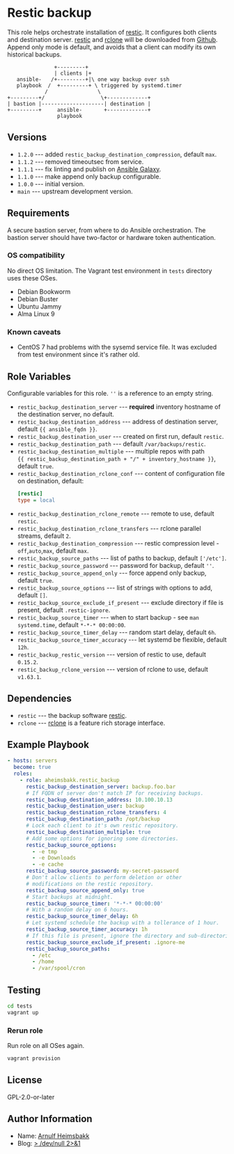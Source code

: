 # Restic backup

[restic]: https://restic.net/
[rclone]: https://rclone.org/

This role helps orchestrate installation of [restic][]. It configures both clients and destination server. [restic][] and [rclone][] will be downloaded from [Github](https://github.com). Append only mode is default, and avoids that a client can modify its own historical backups.

```plain
               +---------+
               | clients |+
   ansible-   /+---------+|\ one way backup over ssh
   playbook  /  +---------+ \ triggered by systemd.timer
            /                \
+---------+/                  \+-------------+
| bastion |--------------------| destination |
+---------+     ansible-       +-------------+
                playbook
```

## Versions

* `1.2.0` --- added `restic_backup_destination_compression`, default `max`.
* `1.1.2` --- removed timeoutsec from service.
* `1.1.1` --- fix linting and publish on [Ansible Galaxy](https://galaxy.ansible.com).
* `1.1.0` --- make append only backup configurable.
* `1.0.0` --- initial version.
* `main` --- upstream development version.

## Requirements

A secure bastion server, from where to do Ansible orchestration. The bastion server should have two-factor or hardware token authentication.

### OS compatibility

No direct OS limitation. The Vagrant test environment in `tests` directory uses these OSes.

* Debian Bookworm
* Debian Buster
* Ubuntu Jammy
* Alma Linux 9

### Known caveats

* CentOS 7 had problems with the sysemd service file. It was excluded from test environment since it's rather old.

## Role Variables

Configurable variables for this role. `''` is a reference to an empty string.

* `restic_backup_destination_server` --- **required** inventory hostname of the destination server, no default.
* `restic_backup_destination_address` --- address of destination server, default `{{ ansible_fqdn }}`.
* `restic_backup_destination_user` --- created on first run, default `restic`.
* `restic_backup_destination_path` --- default `/var/backups/restic`.
* `restic_backup_destination_multiple` --- multiple repos with path  
  `{{ restic_backup_destination_path + "/" + inventory_hostname }}`, default `true`.
* `restic_backup_destination_rclone_conf` --- content of configuration file on destination, default:
    ```ini
    [restic]
    type = local
    ```
* `restic_backup_destination_rclone_remote` --- remote to use, default `restic`.
* `restic_backup_destination_rclone_transfers` --- rclone parallel streams, default `2`.
* `restic_backup_destination_compression` --- restic compression level - `off`,`auto`,`max`, default `max`.
* `restic_backup_source_paths` --- list of paths to backup, default `['/etc']`.
* `restic_backup_source_password` --- password for backup, default `''`.
* `restic_backup_source_append_only` --- force append only backup, default `true`.
* `restic_backup_source_options` --- list of strings with options to add, default `[]`.
* `restic_backup_source_exclude_if_present` --- exclude directory if file is present, default `.restic-ignore`.
* `restic_backup_source_timer` --- when to start backup - see `man systemd.time`, default `*-*-* 00:00:00`.
* `restic_backup_source_timer_delay` --- random start delay, default `6h`.
* `restic_backup_source_timer_accuracy` --- let systemd be flexible, default `12h`.
* `restic_backup_restic_version` --- version of restic to use, default `0.15.2`.
* `restic_backup_rclone_version` --- version of rclone to use, default `v1.63.1`.


## Dependencies

* `restic` --- the backup software [restic][].
* `rclone` --- [rclone][] is a feature rich storage interface.

## Example Playbook

```yaml
- hosts: servers
  become: true
  roles:
    - role: aheimsbakk.restic_backup
      restic_backup_destination_server: backup.foo.bar
      # If FQDN of server don't match IP for receiving backups.
      restic_backup_destination_address: 10.100.10.13
      restic_backup_destination_user: backup
      restic_backup_destination_rclone_transfers: 4
      restic_backup_destination_path: /opt/backup
      # Lock each client to it's own restic repository.
      restic_backup_destination_multiple: true
      # Add some options for ignoring some directories.
      restic_backup_source_options:
        - -e tmp
        - -e Downloads
        - -e cache
      restic_backup_source_password: my-secret-password
      # Don't allow clients to perform deletion or other
      # modifications on the restic repository.
      restic_backup_source_append_only: true
      # Start backups at midnight.
      restic_backup_source_timer: '*-*-* 00:00:00'
      # With a random delay on 6 hours.
      restic_backup_source_timer_delay: 6h
      # Let systemd schedule the backup with a tollerance of 1 hour.
      restic_backup_source_timer_accuracy: 1h
      # If this file is present, ignore the directory and sub-directories.
      restic_backup_source_exclude_if_present: .ignore-me
      restic_backup_source_paths:
        - /etc
        - /home
        - /var/spool/cron
```

## Testing

```bash
cd tests
vagrant up
```

### Rerun role

Run role on all OSes again.

```bash
vagrant provision
```

## License

GPL-2.0-or-later

## Author Information

* Name: [Arnulf Heimsbakk](mailto:arnulf.heimsbakk+ansible@gmail.com)
* Blog: [> /dev/null 2>&1](https://blog.heimsbakk.net/)

<!---
# set vim: spell spelllang=en:
-->
